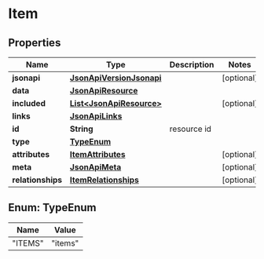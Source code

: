 
# Item

## Properties
Name | Type | Description | Notes
------------ | ------------- | ------------- | -------------
**jsonapi** | [**JsonApiVersionJsonapi**](JsonApiVersionJsonapi.md) |  |  [optional]
**data** | [**JsonApiResource**](JsonApiResource.md) |  | 
**included** | [**List&lt;JsonApiResource&gt;**](JsonApiResource.md) |  |  [optional]
**links** | [**JsonApiLinks**](JsonApiLinks.md) |  | 
**id** | **String** | resource id | 
**type** | [**TypeEnum**](#TypeEnum) |  | 
**attributes** | [**ItemAttributes**](ItemAttributes.md) |  |  [optional]
**meta** | [**JsonApiMeta**](JsonApiMeta.md) |  |  [optional]
**relationships** | [**ItemRelationships**](ItemRelationships.md) |  |  [optional]


<a name="TypeEnum"></a>
## Enum: TypeEnum
Name | Value
---- | -----
"ITEMS" | &quot;items&quot;



